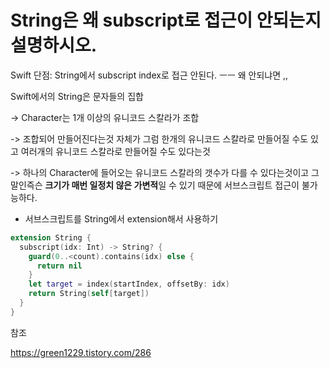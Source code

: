 # String은 왜 subscript로 접근이 안되는지 설명하시오.

Swift 단점: String에서 subscript index로 접근 안된다. ㅡㅡ 왜 안되냐면 ,,



Swift에서의 String은 문자들의 집합

-> Character는 1개 이상의 유니코드 스칼라가 조합

-> 조합되어 만들어진다는것 자체가 그럼 한개의 유니코드 스칼라로 만들어질 수도 있고 여러개의 유니코드 스칼라로 만들어질 수도 있다는것

-> 하나의 Character에 들어오는 유니코드 스칼라의 갯수가 다를 수 있다는것이고 그 말인즉슨 **크기가 매번 일정치 않은 가변적**일 수 있기 때문에 서브스크립트 접근이 불가능하다.



- 서브스크립트를 String에서 extension해서 사용하기

``` swift
extension String {
  subscript(idx: Int) -> String? {
    guard(0..<count).contains(idx) else {
      return nil
    }
    let target = index(startIndex, offsetBy: idx)
    return String(self[target])
  }
}
```



참조

https://green1229.tistory.com/286